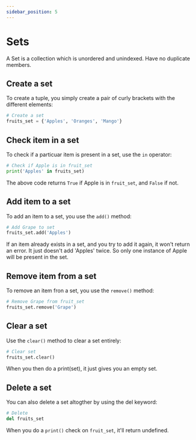 ```yaml
---
sidebar_position: 5
---
```


# Sets
A Set is a collection which is unordered and unindexed. Have no duplicate members.

## Create a set
To create a tuple, you simply create a pair of curly brackets with the different elements:
```python title="my-python-app/sets.py"
# Create a set
fruits_set = {'Apples', 'Oranges', 'Mango'}
```

## Check item in a set
To check if a particuar item is present in a set, use the `in` operator:
```python title="my-python-app/sets.py"
# Check if Apple is in fruit_set
print('Apples' in fruits_set)
```
The above code returns `True` if Apple is in `fruit_set`, and `False` if not.

## Add item to a set
To add an item to a set, you use the `add()` method:
```python title="my-python-app/sets.py"
# Add Grape to set
fruits_set.add('Apples')
```
If an item already exists in a set, and you try to add it again, it won't return an error. It just doesn't add 'Apples' twice. So only one instance of Apple will be present in the set.


## Remove item from a set
To remove an item fron a set, you use the `remove()` method:
```python title="my-python-app/sets.py"
# Remove Grape from fruit_set
fruits_set.remove('Grape')
```
## Clear a set
Use the `clear()` method to clear a set entirely:
```python title="my-python-app/sets.py"
# Clear set
fruits_set.clear()
```
When you then do a print(set), it just gives you an empty set.

## Delete a set
You can also delete a set altogther by using the del keyword:

```python title="my-python-app/sets.py"
# Delete
del fruits_set
```
When you do a `print()` check on `fruit_set`, it'll return undefined.
